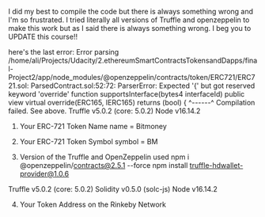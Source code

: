 I did my best to compile the code but there is always something wrong and I'm so frustrated. I tried literally all versions of Truffle and openzeppelin to make this work but as I said there is always something wrong. I beg you to UPDATE this course!!

here's the last error:
Error parsing /home/ali/Projects/Udacity/2.ethereumSmartContractsTokensandDapps/final-Project2/app/node_modules/@openzeppelin/contracts/token/ERC721/ERC721.sol: ParsedContract.sol:52:72: ParserError: Expected '{' but got reserved keyword 'override'
    function supportsInterface(bytes4 interfaceId) public view virtual override(ERC165, IERC165) returns (bool) {
                                                                       ^------^
Compilation failed. See above.
Truffle v5.0.2 (core: 5.0.2)
Node v16.14.2


1) Your ERC-721 Token Name
    name = Bitmoney

2) Your ERC-721 Token Symbol
    symbol = BM

3) Version of the Truffle and OpenZeppelin used
npm i @openzeppelin/contracts@2.5.1 --force
npm install truffle-hdwallet-provider@1.0.6

Truffle v5.0.2 (core: 5.0.2)
Solidity v0.5.0 (solc-js)
Node v16.14.2

4) Your Token Address on the Rinkeby Network
